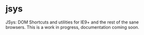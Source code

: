 jsys
====

JSys: DOM Shortcuts and utilities for IE9+ and the rest of the sane
browsers. This is a work in progress, documentation coming soon.
